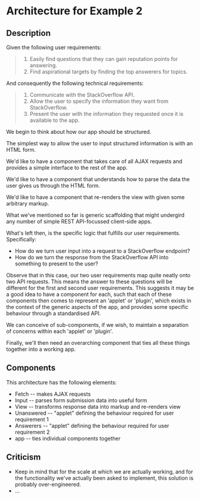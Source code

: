# Architecture for Example 2

## Description
Given the following user requirements:

> 1. Easily find questions that they can gain reputation points for answering.
> 2. Find aspirational targets by finding the top answerers for topics.

And consequently the following technical requirements:

> 1. Communicate with the StackOverflow API.
> 2. Allow the user to specify the information they want from StackOverflow.
> 3. Present the user with the information they requested once it is available to the app.

We begin to think about how our app should be structured.

The simplest way to allow the user to input structured information is with an HTML form.

We'd like to have a component that takes care of all AJAX requests and provides a simple interface to the rest of the app.

We'd like to have a component that understands how to parse the data the user gives us through the HTML form.

We'd like to have a component that re-renders the view with given some arbitrary markup.

What we've mentioned so far is generic scaffolding that might undergird any number of simple REST API-focussed client-side apps.

What's left then, is the specific logic that fulfills our user requirements. Specifically:
* How do we turn user input into a request to a StackOverflow endpoint?
* How do we turn the response from the StackOverflow API into something to present to the user?

Observe that in this case, our two user requirements map quite neatly onto two API requests. This means the answer to these questions will be different for the first and second user requirements. This suggests it may be a good idea to have a component for each, such that each of these components then comes to represent an 'applet' or 'plugin', which exists in the context of the generic aspects of the app, and provides some specific behaviour through a standardised API.

We can conceive of sub-components, if we wish, to maintain a separation of concerns within each 'applet' or 'plugin'.

Finally, we'll then need an overarching component that ties all these things together into a working app.

## Components
This architecture has the following elements:
* Fetch      -- makes AJAX requests
* Input      -- parses form submission data into useful form
* View       -- transforms response data into markup and re-renders view
* Unanswered -- "applet" defining the behaviour required for user requirement 1
* Answerers  -- "applet" defining the behaviour required for user requirement 2
* app        -- ties individual components together

## Criticism
* Keep in mind that for the scale at which we are actually working, and for the functionality we've actually been asked to implement, this solution is probably over-engineered.
* ...
